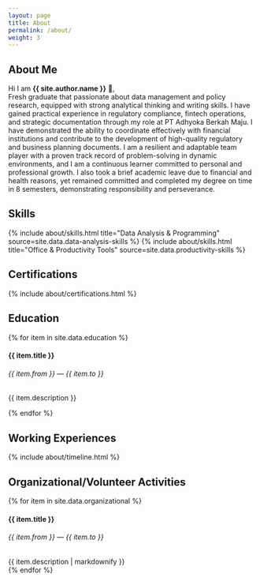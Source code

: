 ```yaml
---
layout: page
title: About
permalink: /about/
weight: 3
---
```


## **About Me**

Hi I am **{{ site.author.name }}** :wave:,<br>
Fresh graduate that passionate about data management and policy research, equipped with 
strong analytical thinking and writing skills. I have gained practical experience in regulatory 
compliance, fintech operations, and strategic documentation through my role at PT Adhyoka Berkah 
Maju. I have demonstrated the ability to coordinate effectively with financial institutions and contribute 
to the development of high-quality regulatory and business planning documents. I am a resilient and 
adaptable team player with a proven track record of problem-solving in dynamic environments, and I 
am a continuous learner committed to personal and professional growth. I also took a brief academic 
leave due to financial and health reasons, yet remained committed and completed my degree on time in 
8 semesters, demonstrating responsibility and perseverance. 

## **Skills**
<div class="row">
{% include about/skills.html title="Data Analysis & Programming" source=site.data.data-analysis-skills %}
{% include about/skills.html title="Office & Productivity Tools" source=site.data.productivity-skills %}
</div>

## **Certifications**
{% include about/certifications.html %}

## **Education**
<div class="row mt-4">
  <div class="col">
    <div class="timeline-body bg-themed">
      {% for item in site.data.education %}
        <div class="timeline-item">
          <div class="content">
            <h4>{{ item.title }}</h4>
            <h6 class="date">{{ item.from }} — {{ item.to }}</h6>
            <p>{{ item.description }}</p>
          </div>
        </div>
      {% endfor %}
    </div>
  </div>
</div>

## <strong> Working Experiences</strong>
<div class="row mt-4">
{% include about/timeline.html %}
</div>

## <strong>Organizational/Volunteer Activities</strong>
<div class="row mt-4">
  <div class="col">
    <div class="timeline-body bg-themed">
      {% for item in site.data.organizational %}
        <div class="timeline-item">
          <div class="content">
            <h4>{{ item.title }}</h4>
            <h6 class="date">{{ item.from }} — {{ item.to }}</h6>
            <div>{{ item.description | markdownify }}</div>
          </div>
        </div>
      {% endfor %}
    </div>
  </div>
</div>